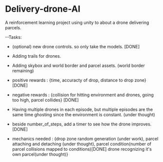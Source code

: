 # Delivery-drone-AI
A reinforcement learning project using unity to about a drone delivering parcels.


--Tasks:

- (optional) new drone controls. so only take the models. [DONE]

- Adding trails for drones.

- Adding skybox and world border and parcel assets. (world border remaining)



- positive rewards : {time, accuracty of drop, distance to drop zone} [DONE]

- negative rewards : {collision for hitting environment and drones, going too high, parcel collides} [DONE]

  
- Having multiple drones in each episode, but multiple episodes are the same time ghosting since the environment is constant. (under thought)

- beside number_of_steps, add a timer to see how the drone improves. [DONE]

- mechanics needed : {drop zone random generation (under work), parcel attaching and detaching (under thought), parcel condition(number of parcel collisions mapped to conditions)[DONE]
                       drone recognizing it's own parcel(under thought)}
  

